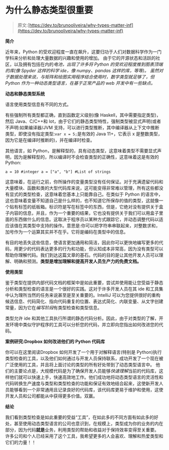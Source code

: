 # 为什么静态类型很重要

> 原文:[https://dev.to/brunooliveira/why-types-matter-inf](https://dev.to/brunooliveira/why-types-matter-inf)

**简介**

近年来，Python 的受欢迎程度一直在飙升，这要归功于人们对数据科学作为一门学科来分析和处理大量数据的兴趣和使用的增加。
由于它的开源状态和活跃的社区，以及拥有包括在内的*电池，出现了许多将 Python 的受欢迎程度推到图表顶端的库(像 Spyder 这样的科学 ide，像 numpy、pandas 这样的库，等等)。
虽然对于数据处理来说，与矩阵和绘图实用程序结合使用时，数字类型就足够了，但 Python 作为一种动态类型语言，在基于正常产品的 web 开发中有一些缺点。*

**动态和静态类型系统**

语言使用类型信息有不同的方式。

有些强制所有类型都正确，直到函数定义级别(像 Haskell，其中需要指定类型)，然后 Java、C/C++和 lot，由于它们的静态类型特性，强制类型被显式声明(或者不声明:如果编译器/JVM 支持，可以进行类型推断，其中编译器从上下文中推断类型，即使没有指定类型:`var x = 5;`是有效的 Java 11+，它表示 x 是整数类型，因为它是在编译时推断的)，并在编译时检查。

其他语言，如 Python，是解释型的，具有动态类型，这意味着类型不需要显式声明，因为是解释型的，所以编译时不会检查类型的正确性，这意味着这是有效的 Python:

```
a = 10 #integer a = ["a", "b"] #List of strings 
```

这意味着，在运行之前，你所操作的变量类型没有任何保证。对于充满遗留代码和大量模块、函数和类的大型代码库来说，这可能变得非常难以管理，所有这些都没有显式的类型检查，这意味着您基本上只能靠自己。在类似于 Python 的语言中，这也意味着变量不知道自己是什么样的，也不知道它所保存的值的类型，这就像一个贴有标签的纸板箱。标识符是写在标签中的东西，但是，它绝对没有提供关于盒子内容的信息，并且，作为一个重要的结果，它也没有提供关于我们可以用盒子里面的东西做什么的信息。这取决于程序员以某种方式跟踪它，并动态调整代码以适应该值在其类型中支持的操作。意思是:你可以把字符串串联起来，对整数求和，加号作为一个运算其实并不在乎。它将是编码在类型中的信息。

有目的地丢失这些信息，使语言更加通用和简洁，因此你可以更快地编写更多的代码，用更少的代码表达更多的行为和功能，但认知成本非常高，因为没有类型可以帮助你理解代码。我们到达这篇文章的基石。代码的目的是让其他开发人员可以理解、明确和预测。**类型是增加理解和提高开发人员生产力的免费文档。**

**使用类型**

鉴于类型在提供内部代码文档的框架中是如此重要，尝试并使用能让您受益于静态分析和类型检查的语言是一个很好的实践。这对于许多开发人员在其 ide 和工具集中认为理所当然的任务来说甚至是至关重要的。IntelliJ 可以为您提供很好的重构候选信息、代码简化、指向代码重复的位置、表达式简化、内联变量、从文字创建常量，因为它在*编写阶段*有类型检查和类型信息。

类型允许 ide 和其他工具执行所谓的静态代码分析。因此，由于对类型的了解，开发环境中类似守护程序的工具可以分析您的代码，并立即向您指出如何改进您的代码。

**案例研究:Dropbox 如何改进他们的 Python 代码库**

你可以在这里阅读Dropbox 如何开发了一个用于对解释语言(特别是 Python)执行类型检查的工具，以及他们如何通过与开发人员保持联系，成功开发了一个现在被广泛使用的工具，并且将上面讨论的类型的所有好处带到了动态类型语言中。
他们的主要论点是，大规模代码是为了确保开发人员能够*快速理解*当前的代码库，这样他们就可以快速上手，快速高效地工作。他们成功地将动态类型语言的灵活性和代码转换生产速度与类型和类型检查的功能和保证有效地结合起来，这使新开发人员能够看到一个非常通用且记录良好的代码库，该代码库更易于维护和使用，这使开发人员和公司都能从中获得更多价值。双赢。

**结论**

我们看到类型检查是如此重要的受益“工具”，在如此多的不同方面有如此多的好处，甚至使用动态类型语言的公司也意识到，在规模上，类型成为你的业务的内在部分，因为代码**就是**业务，利用类型的帮助和收益对于保持效率变得至关重要。
许多公司和个人已经采用了这个工具，我希望更多的人会喜欢、理解和热爱类型和它们的力量！！